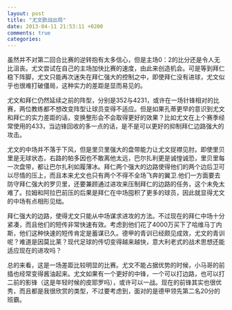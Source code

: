 ```yaml
---
layout: post
title: "尤文欧战出局"
date: 2013-04-11 21:53:11 +0200
comments: true
categories: 
---
```



虽然并不对第二回合比赛的逆转抱有太多信心，但是主场0：2的比分还是令人无比沮丧。尤文尝试在自己的主场加快比赛的速度，由此来创造机会。可是等到拜仁稳下阵脚，尤文只能再次迷失在拜仁强大的控制之中，即使拜仁没有进球，尤文似乎也很难打破僵局，这种实力的差距是显而易见的。

尤文和拜仁仍然延续之前的阵型，分别是352与4231，或许在一场针锋相对的比赛，两位教练都不想改变阵型让球员变得不适应。但是如果孔蒂更早的意识到尤文和拜仁的实力差距的话，变换整形会不会取得更好的效果？比如尤文在上个赛季经常使用的433，当边锋回收的多一点的话，是不是可以更好的抑制拜仁边路强大的攻击。

尤文的中场并不落于下风，但是里贝里强大的盘带能力让尤文捉襟见肘。即使里贝里是无球状态，右路的帕多因也不敢离他太远，巴尔扎利更是诚惶诚恐，里贝里每一次盘带，都让巴尔扎利如履薄冰。拜仁两个强大的边路使得他们的两个边后卫可以尽情的压上，而且本来尤文也只有两个不得不全场飞奔的翼卫.他们一方面要去防守拜仁强大的罗贝里，还要兼顾通过进攻来压制拜仁的边路的任务，这个未免太难了。拉姆和阿拉巴前压的后果是拜仁在中场囤积了更多的球员，因此就显得尤文的中场有点相形见绌。

拜仁强大的边路，使得尤文只能从中场谋求进攻的方法。不过现在的拜仁中场十分紧凑，而且他们的短传非常快速有效。考虑到他们花了4000万买下了哈维马丁内斯，他们这种快速的短传肯定是蓄谋已久。德甲的青训已经颇见成效，尤文的青训呢？难道是因莫比莱？现代足球的传切变得越来越快，意大利老式的战术思想还能适应现在的进攻吗？

总的来看，这是一场差距比较明显的比赛。尤文不能占据优势的时候，小马哥的前插也经常变得酱油起来。尤文如果有一个更好的中锋，一个可以打边路，也可以打二前的影锋（这是年轻时候的皮耶罗吗），或许可以一战。现在的前锋其实也很优秀，而且都是我很欣赏的类型，不过要考虑到，面对的是德甲领先第二名20分的班霸。
